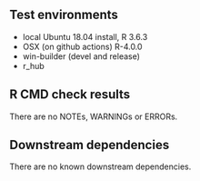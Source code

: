 ## Test environments
* local Ubuntu 18.04 install, R 3.6.3
* OSX (on github actions) R-4.0.0
* win-builder (devel and release)
* r_hub

## R CMD check results
There are no NOTEs, WARNINGs or ERRORs.

## Downstream dependencies
There are no known downstream dependencies.
